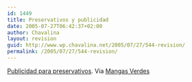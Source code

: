 ```yaml
---
id: 1449
title: Preservativos y publicidad
date: 2005-07-27T06:42:37+02:00
author: Chavalina
layout: revision
guid: http://www.wp.chavalina.net/2005/07/27/544-revision/
permalink: /2005/07/27/544-revision/
---
```

<a href="http://www.coloribus.com/condom/index.htm" target="_blank">Publicidad para preservativos</a>. Via <a href="http://www.proyectoisla.com/mangasverdes/?p=981" target="_blank">Mangas Verdes</a>